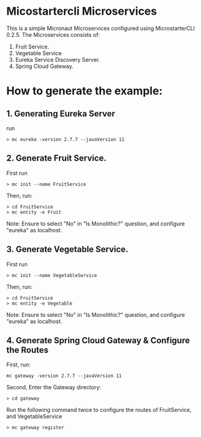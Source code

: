 # Micostartercli Microservices
This is a simple Micronaut Microservices configured using MicrostarterCLI 0.2.5. 
The Microservices consists of:
1. Fruit Service. 
2. Vegetable Service
3. Eureka Service Discovery Server. 
4. Spring Cloud Gateway. 

# How to generate the example: 

## 1. Generating Eureka Server
run 
```shell
> mc eureka -version 2.7.7 --javaVersion 11

```
## 2. Generate Fruit Service. 
First run 
```shell
> mc init --name FruitService
```
Then, run: 
```shell
> cd FruitService
> mc entity -e Fruit
```
Note: Ensure to select "No" in "Is Monolithic?" question, and configure "eureka" as localhost. 

## 3. Generate Vegetable Service. 
First run 
```shell
> mc init --name VegetableService
```
Then, run: 
```shell
> cd FruitService
> mc entity -e Vegetable
```
Note: Ensure to select "No" in "Is Monolithic?" question, and configure "eureka" as localhost. 

## 4. Generate Spring Cloud Gateway & Configure the Routes

First, run:
```shell
mc gateway -version 2.7.7 --javaVersion 11
```
Second, Enter the Gateway directory: 
```shell
> cd gateway
```

Run the following command twice to configure the routes of FruitService, and VegetableService 
```shell
> mc gateway register
```

